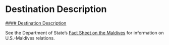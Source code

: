# Destination Description

[#### Destination Description](javascript:void(0); "Destination Description")

See the Department of State’s [Fact Sheet on the Maldives](https://www.state.gov/u-s-relations-with-maldives/) for information on U.S.-Maldives relations.